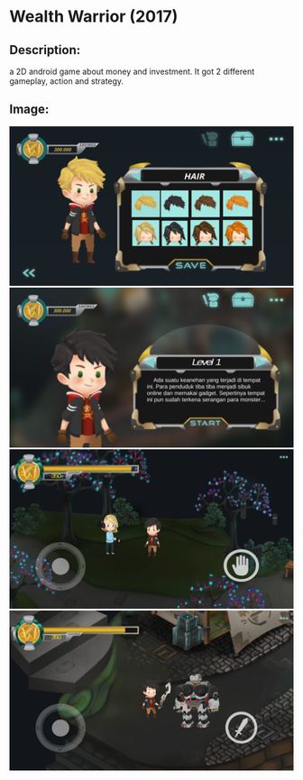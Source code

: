 # Wealth Warrior (2017)

## Description:
a 2D android game about money and investment. It got 2 different gameplay, action and strategy.

## Image:
![Screenshoot 1](https://github.com/OttoCh/WealthWarrior/blob/master/1.png)
![Screenshoot 2](https://github.com/OttoCh/WealthWarrior/blob/master/2.png)
![Screenshoot 3](https://github.com/OttoCh/WealthWarrior/blob/master/3.png)
![Screenshoot 4](https://github.com/OttoCh/WealthWarrior/blob/master/4.png)